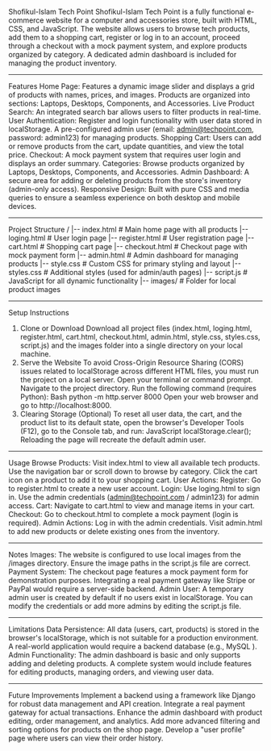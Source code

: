 Shofikul-Islam Tech Point 
Shofikul-Islam Tech Point is a fully functional e-commerce website for a computer and accessories store, built with HTML, CSS, and JavaScript. The website allows users to browse tech products, add them to a shopping cart, register or log in to an account, proceed through a checkout with a mock payment system, and explore products organized by category. A dedicated admin dashboard is included for managing the product inventory.
________________________________________


Features
Home Page: Features a dynamic image slider and displays a grid of products with names, prices, and images. Products are organized into sections: Laptops, Desktops, Components, and Accessories.
Live Product Search: An integrated search bar allows users to filter products in real-time.
User Authentication:
Register and login functionality with user data stored in localStorage.
A pre-configured admin user (email: admin@techpoint.com, password: admin123) for managing products.
Shopping Cart: Users can add or remove products from the cart, update quantities, and view the total price.
Checkout: A mock payment system that requires user login and displays an order summary.
Categories: Browse products organized by Laptops, Desktops, Components, and Accessories.
Admin Dashboard: A secure area for adding or deleting products from the store's inventory (admin-only access).
Responsive Design: Built with pure CSS and media queries to ensure a seamless experience on both desktop and mobile devices.
________________________________________
Project Structure
/
|-- index.html          # Main home page with all products
|-- loging.html         # User login page
|-- register.html       # User registration page
|-- cart.html           # Shopping cart page
|-- checkout.html       # Checkout page with mock payment form
|-- admin.html          # Admin dashboard for managing products
|-- style.css           # Custom CSS for primary styling and layout
|-- styles.css          # Additional styles (used for admin/auth pages)
|-- script.js           # JavaScript for all dynamic functionality
|-- images/             # Folder for local product images
________________________________________
Setup Instructions
1. Clone or Download
Download all project files (index.html, loging.html, register.html, cart.html, checkout.html, admin.html, style.css, styles.css, script.js) and the images folder into a single directory on your local machine.
2. Serve the Website
To avoid Cross-Origin Resource Sharing (CORS) issues related to localStorage across different HTML files, you must run the project on a local server.
Open your terminal or command prompt.
Navigate to the project directory.
Run the following command (requires Python):
Bash
python -m http.server 8000
Open your web browser and go to http://localhost:8000.
3. Clearing Storage (Optional)
To reset all user data, the cart, and the product list to its default state, open the browser's Developer Tools (F12), go to the Console tab, and run:
JavaScript
localStorage.clear();
Reloading the page will recreate the default admin user.
________________________________________
Usage
Browse Products:
Visit index.html to view all available tech products.
Use the navigation bar or scroll down to browse by category.
Click the cart icon on a product to add it to your shopping cart.
User Actions:
Register: Go to register.html to create a new user account.
Login: Use loging.html to sign in. Use the admin credentials (admin@techpoint.com / admin123) for admin access.
Cart: Navigate to cart.html to view and manage items in your cart.
Checkout: Go to checkout.html to complete a mock payment (login is required).
Admin Actions:
Log in with the admin credentials.
Visit admin.html to add new products or delete existing ones from the inventory.
________________________________________
Notes
Images: The website is configured to use local images from the /images directory. Ensure the image paths in the script.js file are correct.
Payment System: The checkout page features a mock payment form for demonstration purposes. Integrating a real payment gateway like Stripe or PayPal would require a server-side backend.
Admin User: A temporary admin user is created by default if no users exist in localStorage. You can modify the credentials or add more admins by editing the script.js file.
________________________________________
Limitations
Data Persistence: All data (users, cart, products) is stored in the browser's localStorage, which is not suitable for a production environment. A real-world application would require a backend database (e.g., MySQL ).
Admin Functionality: The admin dashboard is basic and only supports adding and deleting products. A complete system would include features for editing products, managing orders, and viewing user data.
________________________________________
Future Improvements
Implement a backend using a framework like  Django  for robust data management and API creation.
Integrate a real payment gateway for actual transactions.
Enhance the admin dashboard with product editing, order management, and analytics.
Add more advanced filtering and sorting options for products on the shop page.
Develop a "user profile" page where users can view their order history.